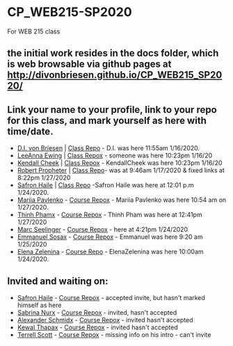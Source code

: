 # CP_WEB215-SP2020
For WEB 215 class
## the initial work resides in the docs folder, which is web browsable via github pages at http://divonbriesen.github.io/CP_WEB215_SP2020/

## Link your name to your profile, link to your repo for this class, and mark yourself as here with time/date. 

- [D.I. von Briesen](https://github.com/divonbriesen/) | [Class Repo](https://github.com/divonbriesen/CP_WEB215_SP2020/) - D.I. was here 11:55am 1/16/2020.
- [LeeAnna Ewing](https://github.com/lewing00/) | [Class Repox](https://github.com/xxxx/WEB250-Cheek/) - someone was here 10:23pm 1/16/20
- [Kendall Cheek](https://github.com/KendallCheek/) | [Class Repox](https://github.com/KendallCheek/WEB250-Cheek/) - KendallCheek was here 10:23pm 1/16/20
- [Robert Propheter](https://github.com/robert-m-proph/) | [Class Repo](https://github.com/robert-m-proph/web215-propheter)- was at 9:46am 1/17/2020 & fixed links at 8:22pm 1/27/2020
- [Safron Haile](https://github.com/SafronH/) | [Class Repo](https://github.com/SafronH/Web215) -Safron Haile was here at 12:01 p.m 1/24/2020.
- [Mariia Pavlenko](https://github.com/MariiaPa/) - [Course Repox](http://github.com/MariiaPa/web215-pavlenko) - Mariia Pavlenko was here 10:54 am on 1/27/2020.
- [Thinh Phamx](https://github.com/thinhpham266/) - [Course Repox](https://github.com/thinhpham266/web215-pham) - Thinh Pham was here at 12:41pm 1/27/2020
- [Marc Seelinger](https://github.com/mseelingerjr/)  - [Course Repox](https://github.com/mseelingerjr/web210-seelinger) - here at 4:21pm 1/24/2020
- [Emmanuel Sosax](https://github.com/sosaeman/)  - [Course Repox](http://github.com/sosaeman/web215-emmanuelsosa) - Emmanuel was here 9:20 am 1/25/2020
- [Elena Zelenina](https://github.com/ElenaZelenina/) - [Course Repo](https://github.com/ElenaZelenina/web215-Zelenina) - ElenaZelenina was here 10:00am 1/24/2020.

## Invited and waiting on:

- [Safron Haile](https://github.com/SafronH/) - [Course Repox](https://github.com/SafronH/Web215??) - accepted invite, but hasn't marked himself as here
- [Sabrina Nurx](https://github.com/snur0000/) - [Course Repox](http://github.com/youruserid/youreponame) - invited, hasn't accepted
- [Alexander Schmidx](https://github.com/LtSchmiddy/) - [Course Repox](http://github.com/LTSchmiddy/youreponame/) - invited hasn't accepted
- [Kewal Thapax](https://github.com/Kewalthapa/)  - [Course Repox](http://github.com/youruserid/youreponame/) - invited hasn't accepted
- [Terrell Scott](https://github.com/Tdscott1978/)  - [Course Repox](http://github.com/Tdscott1978/youreponame/) - missing info on his intro - can't invite
